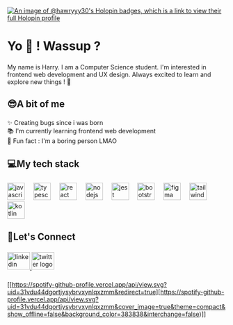[![An image of @hawryyy30's Holopin badges, which is a link to view their full Holopin profile](https://holopin.me/hawryyy30)](https://holopin.io/@hawryyy30)


###

<h1 align="left">Yo 👋 ! Wassup ?</h1>

###

<p align="left">My name is Harry. I am a Computer Science student. I'm interested in frontend web development and UX design. Always excited to learn and explore new things ! 🤩</p>

###

<h2 align="left">😎A bit of me</h2>

###

<p align="left">✨ Creating bugs since i was born<br>📚 I'm currently learning frontend web development<br>🎲 Fun fact : I'm a boring person LMAO</p>

###

<h2 align="left">💻My tech stack</h2>

###

<div align="left">
  <img src="https://cdn.jsdelivr.net/gh/devicons/devicon/icons/javascript/javascript-original.svg" height="40" alt="javascript logo"  />
  <img width="12" />
  <img src="https://cdn.jsdelivr.net/gh/devicons/devicon/icons/typescript/typescript-original.svg" height="40" alt="typescript logo"  />
  <img width="12" />
  <img src="https://cdn.jsdelivr.net/gh/devicons/devicon/icons/react/react-original.svg" height="40" alt="react logo"  />
  <img width="12" />
  <img src="https://cdn.jsdelivr.net/gh/devicons/devicon/icons/nodejs/nodejs-original.svg" height="40" alt="nodejs logo"  />
  <img width="12" />
  <img src="https://cdn.jsdelivr.net/gh/devicons/devicon/icons/jest/jest-plain.svg" height="40" alt="jest logo"  />
  <img width="12" />
  <img src="https://cdn.jsdelivr.net/gh/devicons/devicon/icons/bootstrap/bootstrap-original.svg" height="40" alt="bootstrap logo"  />
  <img width="12" />
  <img src="https://cdn.jsdelivr.net/gh/devicons/devicon/icons/figma/figma-original.svg" height="40" alt="figma logo"  />
  <img width="12" />
  <img src="https://cdn.jsdelivr.net/gh/devicons/devicon/icons/tailwindcss/tailwindcss-original-wordmark.svg" height="40" alt="tailwindcss logo"  />
  <img width="12" />
  <img src="https://cdn.jsdelivr.net/gh/devicons/devicon/icons/kotlin/kotlin-original.svg" height="40" alt="kotlin logo"  />
</div>

###

<h2 align="left">👊Let's Connect</h2>

###

<div align="left">
  <a href="https://www.linkedin.com/in/harrytarigan/" target="_blank">
    <img src="https://raw.githubusercontent.com/maurodesouza/profile-readme-generator/master/src/assets/icons/social/linkedin/default.svg" width="52" height="40" alt="linkedin logo"  />
  </a>
  <a href="https://twitter.com/zhxwy30" target="_blank">
    <img src="https://raw.githubusercontent.com/maurodesouza/profile-readme-generator/master/src/assets/icons/social/twitter/default.svg" width="52" height="40" alt="twitter logo"  />
  </a>
</div>

###

[[https://spotify-github-profile.vercel.app/api/view.svg?uid=31vdu44dgortjysybrvxynlqxzmm&redirect=true][https://spotify-github-profile.vercel.app/api/view.svg?uid=31vdu44dgortjysybrvxynlqxzmm&cover_image=true&theme=compact&show_offline=false&background_color=383838&interchange=false)]]

